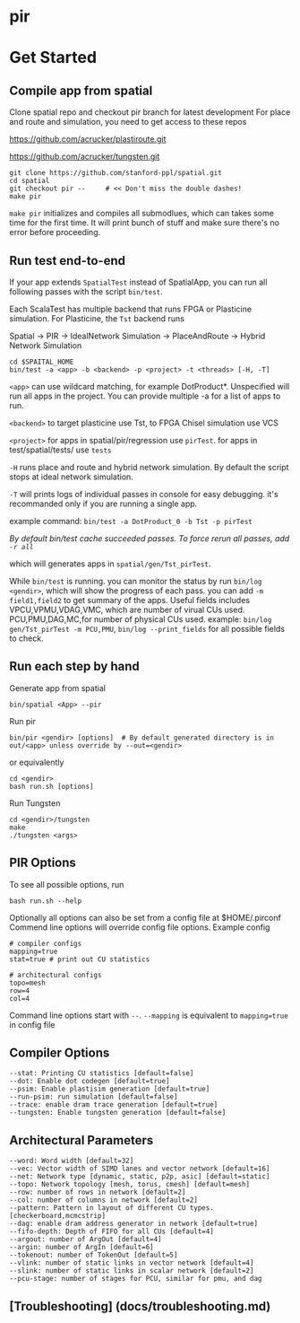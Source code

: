 # pir

# Get Started
## Compile app from spatial
Clone spatial repo and checkout pir branch for latest development
For place and route and simulation, you need to get access to these repos

https://github.com/acrucker/plastiroute.git

https://github.com/acrucker/tungsten.git
```
git clone https://github.com/stanford-ppl/spatial.git
cd spatial
git checkout pir --     # << Don't miss the double dashes!
make pir
```

`make pir` initializes and compiles all submodlues, which can takes some time for the first time. It will print bunch of stuff and make sure there's no error before proceeding. 

## Run test end-to-end
If your app extends `SpatialTest` instead of SpatialApp, you can run all following passes with the script `bin/test`. 

Each ScalaTest has multiple backend that runs FPGA or Plasticine simulation. For Plasticine, the `Tst` backend runs

Spatial -> PIR -> IdealNetwork Simulation -> PlaceAndRoute -> Hybrid Network Simulation 

```
cd $SPAITAL_HOME
bin/test -a <app> -b <backend> -p <project> -t <threads> [-H, -T]
```
`<app>` can use wildcard matching, for example DotProduct*. Unspecified will run all apps in the project. You can provide multiple -a for a list of apps to run. 

`<backend>` to target plasticine use Tst, to FPGA Chisel simulation use VCS

`<project>` for apps in spatial/pir/regression use `pirTest`. for apps in test/spatial/tests/ use `tests`

`-H` runs place and route and hybrid network simulation. By default the script stops at ideal network simulation. 

`-T` will prints logs of individual passes in console for easy debugging. it's recommanded only if you are running a single app. 

example command:
`bin/test -a DotProduct_0 -b Tst -p pirTest`

*By default bin/test cache succeeded passes. To force rerun all passes, add `-r all`*

which will generates apps in `spatial/gen/Tst_pirTest`. 

While `bin/test` is running. you can monitor the status by run `bin/log <gendir>`, which will show the progress of each pass. you can add `-m field1,field2` to get summary of the apps. Useful fields includes VPCU,VPMU,VDAG,VMC, which are number of virual CUs used. PCU,PMU,DAG,MC,for number of physical CUs used. 
example: `bin/log gen/Tst_pirTest -m PCU,PMU`, `bin/log --print_fields` for all possible fields to check. 

## Run each step by hand
Generate app from spatial
```
bin/spatial <App> --pir
```

Run pir
```
bin/pir <gendir> [options]  # By default generated directory is in out/<app> unless override by --out=<gendir>
```
or equivalently 
```
cd <gendir>
bash run.sh [options]
```

Run Tungsten
```
cd <gendir>/tungsten
make
./tungsten <args>
```

## PIR Options
To see all possible options, run
```
bash run.sh --help
```
Optionally all options can also be set from a config file at $HOME/.pirconf
Commend line options will override config file options. Example config
```
# compiler configs
mapping=true
stat=true # print out CU statistics

# architectural configs
topo=mesh
row=4
col=4
```
Command line options start with `--`. `--mapping` is equivalent to `mapping=true` in config file

## Compiler Options
```
--stat: Printing CU statistics [default=false]
--dot: Enable dot codegen [default=true]
--psim: Enable plastisim generation [default=true]
--run-psim: run simulation [default=false]
--trace: enable dram trace generation [default=true]
--tungsten: Enable tungsten generation [default=false]
```

## Architectural Parameters
```
--word: Word width [default=32]
--vec: Vector width of SIMD lanes and vector network [default=16]
--net: Network type [dynamic, static, p2p, asic] [default=static]
--topo: Network topology [mesh, torus, cmesh] [default=mesh]
--row: number of rows in network [default=2]
--col: number of columns in network [default=2]
--pattern: Pattern in layout of different CU types. [checkerboard,mcmcstrip]
--dag: enable dram address generator in network [default=true]
--fifo-depth: Depth of FIFO for all CUs [default=4]
--argout: number of ArgOut [default=4]
--argin: number of ArgIn [default=6]
--tokenout: number of TokenOut [default=5]
--vlink: number of static links in vector network [default=4]
--slink: number of static links in scalar network [default=2]
--pcu-stage: number of stages for PCU, similar for pmu, and dag
```

## [Troubleshooting] (docs/troubleshooting.md)

